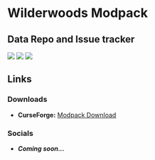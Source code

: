 # Wilderwoods Modpack
## Data Repo and Issue tracker
![](https://cf.way2muchnoise.eu/title/1232890.svg) ![](https://cf.way2muchnoise.eu/full_1232890_downloads.svg) ![](https://cf.way2muchnoise.eu/versions/1232890.svg)  

## Links
### Downloads
- **CurseForge:** [Modpack Download](https://www.curseforge.com/minecraft/modpacks/wilderwoods-mystical-beasts-and-technomagic)
### Socials
- ***Coming soon...***